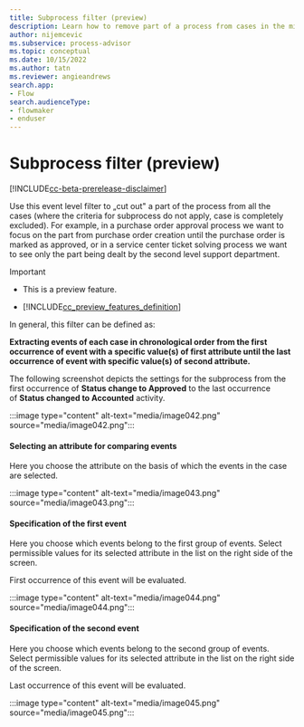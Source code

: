 ```yaml
---
title: Subprocess filter (preview)
description: Learn how to remove part of a process from cases in the minit desktop application in process advisor.
author: nijemcevic
ms.subservice: process-advisor
ms.topic: conceptual
ms.date: 10/15/2022
ms.author: tatn
ms.reviewer: angieandrews
search.app:
- Flow
search.audienceType:
- flowmaker
- enduser
---
```


# Subprocess filter (preview)

[!INCLUDE[cc-beta-prerelease-disclaimer](../includes/cc-beta-prerelease-disclaimer.md)]

Use this event level filter to „cut out" a part of the process from all the cases (where the criteria for subprocess do not apply, case is completely excluded). For example, in a purchase order approval process we want to focus on the part from purchase order creation until the purchase order is marked as approved, or in a service center ticket solving process we want to see only the part being dealt by the second level support department.

> [!IMPORTANT]
> - This is a preview feature.
>
> - [!INCLUDE[cc_preview_features_definition](../includes/cc-preview-features-definition.md)]

In general, this filter can be defined as:

**Extracting events of each case in chronological order from the first occurrence of event with a specific value(s) of first attribute until the last occurrence of event with specific value(s) of second attribute.**

The following screenshot depicts the settings for the subprocess from the first occurrence of **Status change to Approved** to the last occurrence of **Status changed to Accounted** activity.

:::image type="content" alt-text="media/image042.png" source="media/image042.png":::

#### Selecting an attribute for comparing events

Here you choose the attribute on the basis of which the events in the case are selected.

:::image type="content" alt-text="media/image043.png" source="media/image043.png":::

#### Specification of the first event

Here you choose which events belong to the first group of events. Select permissible values for its selected attribute in the list on the right side of the screen.

First occurrence of this event will be evaluated.

:::image type="content" alt-text="media/image044.png" source="media/image044.png":::

#### Specification of the second event

Here you choose which events belong to the second group of events. Select permissible values for its selected attribute in the list on the right side of the screen.

Last occurrence of this event will be evaluated.

:::image type="content" alt-text="media/image045.png" source="media/image045.png":::


